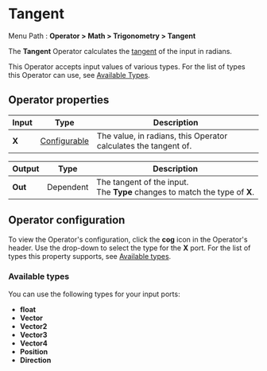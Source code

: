 # Tangent

Menu Path : **Operator > Math > Trigonometry > Tangent**  

The **Tangent** Operator calculates the [tangent](https://docs.unity3d.com/ScriptReference/Mathf.Tan.html) of the input in radians.

This Operator accepts input values of various types. For the list of types this Operator can use, see [Available Types](#available-types).

## Operator properties

| **Input** | **Type**                                | **Description**                                              |
| --------- | --------------------------------------- | ------------------------------------------------------------ |
| **X**     | [Configurable](#operator-configuration) | The value, in radians, this Operator calculates the tangent of. |

| **Output** | **Type**  | **Description**                                              |
| ---------- | --------- | ------------------------------------------------------------ |
| **Out**    | Dependent | The tangent of the input.<br/>The **Type** changes to match the type of **X**. |

## Operator configuration

To view the Operator's configuration, click the **cog** icon in the Operator's header. Use the drop-down to select the type for the **X** port. For the list of types this property supports, see [Available types](#available-types).



### Available types

You can use the following types for your input ports:

- **float**
- **Vector**
- **Vector2**
- **Vector3**
- **Vector4**
- **Position**
- **Direction**